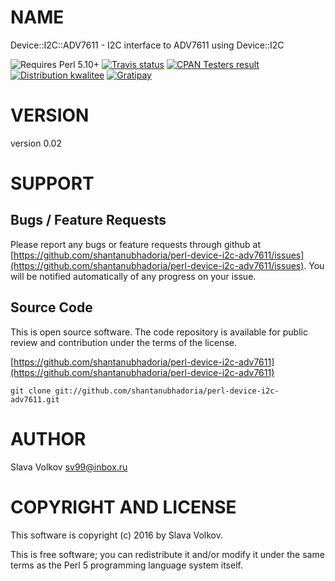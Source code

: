 # NAME

Device::I2C::ADV7611 - I2C interface to ADV7611 using Device::I2C

<div>
    <p>
    <img src="https://img.shields.io/badge/perl-5.10+-brightgreen.svg" alt="Requires Perl 5.10+" />
    <a href="https://travis-ci.org/shantanubhadoria/perl-Device-I2C-ADV7611"><img src="https://api.travis-ci.org/shantanubhadoria/perl-Device-I2C-ADV7611.svg?branch=build/master" alt="Travis status" /></a>
    <a href="http://matrix.cpantesters.org/?dist=Device-I2C-ADV7611%200.02"><img src="https://badgedepot.code301.com/badge/cpantesters/Device-I2C-ADV7611/0.02" alt="CPAN Testers result" /></a>
    <a href="http://cpants.cpanauthors.org/dist/Device-I2C-ADV7611-0.02"><img src="https://badgedepot.code301.com/badge/kwalitee/Device-I2C-ADV7611/0.02" alt="Distribution kwalitee" /></a>
    <a href="https://gratipay.com/shantanubhadoria"><img src="https://img.shields.io/gratipay/shantanubhadoria.svg" alt="Gratipay" /></a>
    </p>
</div>

# VERSION

version 0.02

# SUPPORT

## Bugs / Feature Requests

Please report any bugs or feature requests through github at 
[https://github.com/shantanubhadoria/perl-device-i2c-adv7611/issues](https://github.com/shantanubhadoria/perl-device-i2c-adv7611/issues).
You will be notified automatically of any progress on your issue.

## Source Code

This is open source software.  The code repository is available for
public review and contribution under the terms of the license.

[https://github.com/shantanubhadoria/perl-device-i2c-adv7611](https://github.com/shantanubhadoria/perl-device-i2c-adv7611)

    git clone git://github.com/shantanubhadoria/perl-device-i2c-adv7611.git

# AUTHOR

Slava Volkov <sv99@inbox.ru>

# COPYRIGHT AND LICENSE

This software is copyright (c) 2016 by Slava Volkov.

This is free software; you can redistribute it and/or modify it under
the same terms as the Perl 5 programming language system itself.
